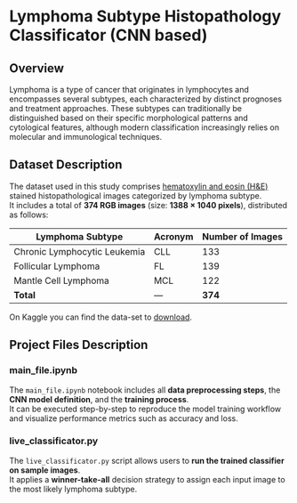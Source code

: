 # Lymphoma Subtype Histopathology Classificator (CNN based)

## Overview
Lymphoma is a type of cancer that originates in lymphocytes and encompasses several subtypes, each characterized by distinct prognoses and treatment approaches. These subtypes can traditionally be distinguished based on their specific morphological patterns and cytological features, although modern classification increasingly relies on molecular and immunological techniques.


## Dataset Description
The dataset used in this study comprises [hematoxylin and eosin (H&E)](https://en.wikipedia.org/wiki/H%26E_stain) stained histopathological images categorized by lymphoma subtype.  
It includes a total of **374 RGB images** (size: **1388 × 1040 pixels**), distributed as follows:

| Lymphoma Subtype | Acronym | Number of Images |
|------------------|----------|------------------|
| Chronic Lymphocytic Leukemia | CLL | 133 |
| Follicular Lymphoma | FL | 139 |
| Mantle Cell Lymphoma | MCL | 122 |
| **Total** | — | **374** |


On Kaggle you can find the data-set to [download](https://www.kaggle.com/datasets/andrewmvd/malignant-lymphoma-classification?select=MCL).


## Project Files Description

###  main_file.ipynb
The `main_file.ipynb` notebook includes all **data preprocessing steps**, the **CNN model definition**, and the **training process**.  
It can be executed step-by-step to reproduce the model training workflow and visualize performance metrics such as accuracy and loss.

### live_classificator.py
The `live_classificator.py` script allows users to **run the trained classifier on sample images**.  
It applies a **winner-take-all** decision strategy to assign each input image to the most likely lymphoma subtype.
